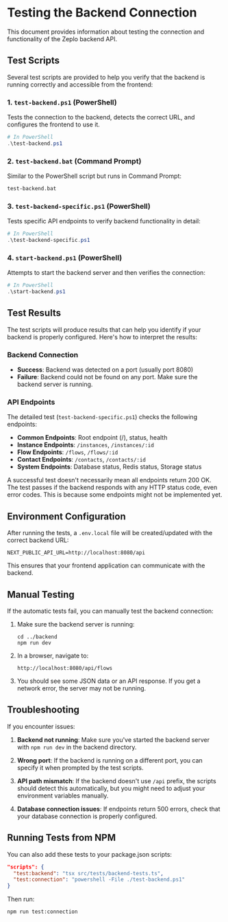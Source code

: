 # Testing the Backend Connection

This document provides information about testing the connection and functionality of the Zeplo backend API.

## Test Scripts

Several test scripts are provided to help you verify that the backend is running correctly and accessible from the frontend:

### 1. `test-backend.ps1` (PowerShell)

Tests the connection to the backend, detects the correct URL, and configures the frontend to use it.

```powershell
# In PowerShell
.\test-backend.ps1
```

### 2. `test-backend.bat` (Command Prompt)

Similar to the PowerShell script but runs in Command Prompt:

```cmd
test-backend.bat
```

### 3. `test-backend-specific.ps1` (PowerShell)

Tests specific API endpoints to verify backend functionality in detail:

```powershell
# In PowerShell
.\test-backend-specific.ps1
```

### 4. `start-backend.ps1` (PowerShell)

Attempts to start the backend server and then verifies the connection:

```powershell
# In PowerShell
.\start-backend.ps1
```

## Test Results

The test scripts will produce results that can help you identify if your backend is properly configured. Here's how to interpret the results:

### Backend Connection

- **Success**: Backend was detected on a port (usually port 8080)
- **Failure**: Backend could not be found on any port. Make sure the backend server is running.

### API Endpoints

The detailed test (`test-backend-specific.ps1`) checks the following endpoints:

- **Common Endpoints**: Root endpoint (/), status, health
- **Instance Endpoints**: `/instances`, `/instances/:id`
- **Flow Endpoints**: `/flows`, `/flows/:id`
- **Contact Endpoints**: `/contacts`, `/contacts/:id`
- **System Endpoints**: Database status, Redis status, Storage status

A successful test doesn't necessarily mean all endpoints return 200 OK. The test passes if the backend responds with any HTTP status code, even error codes. This is because some endpoints might not be implemented yet.

## Environment Configuration

After running the tests, a `.env.local` file will be created/updated with the correct backend URL:

```
NEXT_PUBLIC_API_URL=http://localhost:8080/api
```

This ensures that your frontend application can communicate with the backend.

## Manual Testing

If the automatic tests fail, you can manually test the backend connection:

1. Make sure the backend server is running:
   ```
   cd ../backend
   npm run dev
   ```

2. In a browser, navigate to:
   ```
   http://localhost:8080/api/flows
   ```

3. You should see some JSON data or an API response. If you get a network error, the server may not be running.

## Troubleshooting

If you encounter issues:

1. **Backend not running**: Make sure you've started the backend server with `npm run dev` in the backend directory.

2. **Wrong port**: If the backend is running on a different port, you can specify it when prompted by the test scripts.

3. **API path mismatch**: If the backend doesn't use `/api` prefix, the scripts should detect this automatically, but you might need to adjust your environment variables manually.

4. **Database connection issues**: If endpoints return 500 errors, check that your database connection is properly configured.

## Running Tests from NPM

You can also add these tests to your package.json scripts:

```json
"scripts": {
  "test:backend": "tsx src/tests/backend-tests.ts",
  "test:connection": "powershell -File ./test-backend.ps1"
}
```

Then run:

```
npm run test:connection
``` 